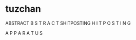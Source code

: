 # tuzchan
ABSTRACT
B
S
T
R
A
C
T
  SHITPOSTING
  H
  I
  T
  P
  O
  S
  T
  I
  N
  G
  
  A
  P
  P
  A
  R
  A
  T
  U
  S
